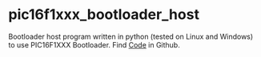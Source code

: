 # pic16f1xxx_bootloader_host
Bootloader host program written in python (tested on Linux and Windows) to use PIC16F1XXX Bootloader. 
Find [Code](https://github.com/caleis/pic16f1xxx_bootloader_host) in Github. 
